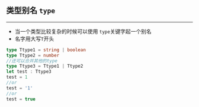 ## 类型别名 `type`
---
* 当一个类型比较复杂的时候可以使用 `type`关键字起一个别名
* 名字用大写`T`开头
```ts
type Ttype1 = string | boolean
type Ttype2 = number
//还可以合并其他的type
type Ttype3 = Ttype1 | Ttype2
let test : Ttype3 
test = 1
//or
test = '1'
//or
test = true
```